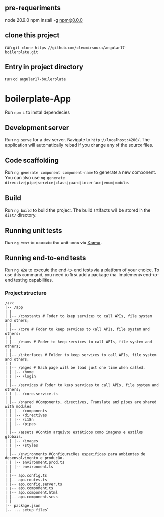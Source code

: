 ## pre-requeriments

node 20.9.0
npm install -g npm@8.0.0

## clone this project

run `git clone https://github.com/cleumirsouza/angular17-boilerplate.git`

## Entry in project directory

run `cd angular17-boilerplate`

# boilerplate-App

Run `npm i` to instal dependecies.

## Development server

Run `ng serve` for a dev server. Navigate to `http://localhost:4200/`. The application will automatically reload if you change any of the source files.

## Code scaffolding

Run `ng generate component component-name` to generate a new component. You can also use `ng generate directive|pipe|service|class|guard|interface|enum|module`.

## Build

Run `ng build` to build the project. The build artifacts will be stored in the `dist/` directory.

## Running unit tests

Run `ng test` to execute the unit tests via [Karma](https://karma-runner.github.io).

## Running end-to-end tests

Run `ng e2e` to execute the end-to-end tests via a platform of your choice. To use this command, you need to first add a package that implements end-to-end testing capabilities.

### Project structure

```
/src
|-- /app
| |
| |-- /constants # Foder to keep services to call APIs, file system and others;
| |
| |-- /core # Foder to keep services to call APIs, file system and others;
| |
| |-- /enums # Foder to keep services to call APIs, file system and others;
| |
| |-- /interfaces # Folder to keep services to call APIs, file system and others;
| |
| |-- /pages # Each page will be load just one time when called.
| | |-- /home
| | |-- /login
| |
| |-- /services # Foder to keep services to call APIs, file system and others;
| | |-- /core.service.ts
| |
| |-- /shared #Components, directives, Translate and pipes are shared with modules
| | |-- /components
| | |-- /directives
| | |-- /i18n
| | |-- /pipes
| |
| |-- /assets #Contém arquivos estáticos como imagens e estilos globais.
| | |-- /images
| | |-- /styles
| |
| |-- /environments #Configurações específicas para ambientes de desenvolvimento e produção.
| | |-- environment.prod.ts
| | |-- environment.ts
| |
| |-- app.config.ts
| |-- app.routes.ts
| |-- app.config.server.ts
| |-- app.component.ts
| |-- app.component.html
| |-- app.component.scss
| |
|-- package.json
|-- ... setup files`
```
